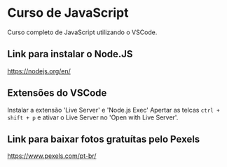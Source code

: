 # Curso de JavaScript
Curso completo de JavaScript utilizando o VSCode.

## Link para instalar o Node.JS
https://nodejs.org/en/

## Extensões do VSCode
Instalar a extensão 'Live Server' e 'Node.js Exec'
Apertar as telcas `ctrl + shift + p` e ativar o Live Server no 'Open with Live Server'.

## Link para baixar fotos gratuítas pelo Pexels

https://www.pexels.com/pt-br/
    